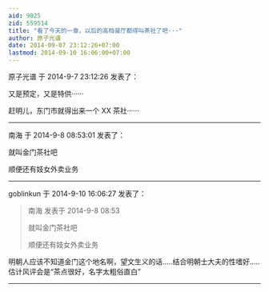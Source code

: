 ```yaml
---
aid: 9025
zid: 559514
title: "看了今天的一章，以后的高档餐厅都得叫茶社了吧···"
author: 原子光谱
date: 2014-09-07 23:12:26+07:00
lastmod: 2014-09-10 16:06:00+07:00
---
```


原子光谱 于 2014-9-7 23:12:26 发表了：

又是预定，又是特供······

赶明儿，东门市就得出来一个 XX 茶社······

---

南海 于 2014-9-8 08:53:01 发表了：

就叫金门茶社吧

顺便还有妓女外卖业务

---

goblinkun 于 2014-9-10 16:06:27 发表了：

> 南海 发表于 2014-9-8 08:53
>
> 就叫金门茶社吧
>
> 顺便还有妓女外卖业务

明朝人应该不知道金门这个地名啊，望文生义的话.....结合明朝士大夫的性嗜好.....估计风评会是“茶点很好，名字太粗俗直白”

---
